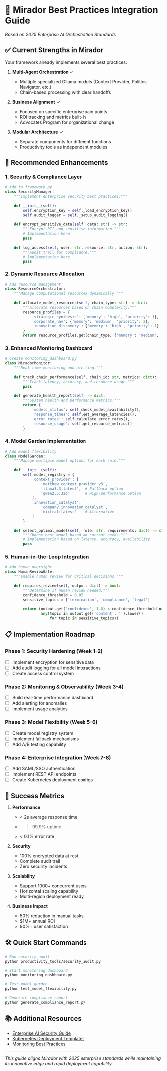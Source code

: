# 🎯 Mirador Best Practices Integration Guide

*Based on 2025 Enterprise AI Orchestration Standards*

## ✅ Current Strengths in Mirador

Your framework already implements several best practices:

1. **Multi-Agent Orchestration** ✓
   - Multiple specialized Ollama models (Context Provider, Politics Navigator, etc.)
   - Chain-based processing with clear handoffs

2. **Business Alignment** ✓
   - Focused on specific enterprise pain points
   - ROI tracking and metrics built-in
   - Advocates Program for organizational change

3. **Modular Architecture** ✓
   - Separate components for different functions
   - Productivity tools as independent modules

## 🚀 Recommended Enhancements

### 1. **Security & Compliance Layer**
```python
# Add to framework.py
class SecurityManager:
    """Implement enterprise security best practices."""
    
    def __init__(self):
        self.encryption_key = self._load_encryption_key()
        self.audit_logger = self._setup_audit_logging()
    
    def encrypt_sensitive_data(self, data: str) -> str:
        """Encrypt PII and sensitive information."""
        # Implementation here
        pass
    
    def log_access(self, user: str, resource: str, action: str):
        """Audit trail for compliance."""
        # Implementation here
        pass
```

### 2. **Dynamic Resource Allocation**
```python
# Add resource management
class ResourceOrchestrator:
    """Manage computational resources dynamically."""
    
    def allocate_model_resources(self, chain_type: str) -> dict:
        """Allocate resources based on chain complexity."""
        resource_profiles = {
            'strategic_synthesis': {'memory': 'high', 'priority': 1},
            'corporate_nav': {'memory': 'medium', 'priority': 2},
            'innovation_discovery': {'memory': 'high', 'priority': 1}
        }
        return resource_profiles.get(chain_type, {'memory': 'medium', 'priority': 3})
```

### 3. **Enhanced Monitoring Dashboard**
```python
# Create monitoring_dashboard.py
class MiradorMonitor:
    """Real-time monitoring and alerting."""
    
    def track_chain_performance(self, chain_id: str, metrics: dict):
        """Track latency, accuracy, and resource usage."""
        pass
    
    def generate_health_report(self) -> dict:
        """System health and performance metrics."""
        return {
            'models_status': self.check_model_availability(),
            'response_times': self.get_average_latencies(),
            'error_rates': self.calculate_error_rates(),
            'resource_usage': self.get_resource_metrics()
        }
```

### 4. **Model Garden Implementation**
```python
# Add model flexibility
class ModelGarden:
    """Manage multiple model options for each role."""
    
    def __init__(self):
        self.model_registry = {
            'context_provider': [
                'matthew_context_provider_v3',
                'llama3.3:latest',  # Fallback option
                'qwen2.5:32b'       # High-performance option
            ],
            'innovation_catalyst': [
                'company_innovation_catalyst',
                'mixtral:latest'    # Alternative
            ]
        }
    
    def select_optimal_model(self, role: str, requirements: dict) -> str:
        """Choose best model based on current needs."""
        # Implementation based on latency, accuracy, availability
        pass
```

### 5. **Human-in-the-Loop Integration**
```python
# Add human oversight
class HumanReviewGate:
    """Enable human review for critical decisions."""
    
    def requires_review(self, output: dict) -> bool:
        """Determine if human review needed."""
        confidence_threshold = 0.85
        sensitive_topics = ['termination', 'compliance', 'legal']
        
        return (output.get('confidence', 1.0) < confidence_threshold or
                any(topic in output.get('content', '').lower() 
                    for topic in sensitive_topics))
```

## 📋 Implementation Roadmap

### Phase 1: Security Hardening (Week 1-2)
- [ ] Implement encryption for sensitive data
- [ ] Add audit logging for all model interactions
- [ ] Create access control system

### Phase 2: Monitoring & Observability (Week 3-4)
- [ ] Build real-time performance dashboard
- [ ] Add alerting for anomalies
- [ ] Implement usage analytics

### Phase 3: Model Flexibility (Week 5-6)
- [ ] Create model registry system
- [ ] Implement fallback mechanisms
- [ ] Add A/B testing capability

### Phase 4: Enterprise Integration (Week 7-8)
- [ ] Add SAML/SSO authentication
- [ ] Implement REST API endpoints
- [ ] Create Kubernetes deployment configs

## 🎯 Success Metrics

1. **Performance**
   - < 2s average response time
   - > 99.9% uptime
   - < 0.1% error rate

2. **Security**
   - 100% encrypted data at rest
   - Complete audit trail
   - Zero security incidents

3. **Scalability**
   - Support 1000+ concurrent users
   - Horizontal scaling capability
   - Multi-region deployment ready

4. **Business Impact**
   - 50% reduction in manual tasks
   - $1M+ annual ROI
   - 90%+ user satisfaction

## 🛠️ Quick Start Commands

```bash
# Run security audit
python productivity_tools/security_audit.py

# Start monitoring dashboard
python monitoring_dashboard.py

# Test model garden
python test_model_flexibility.py

# Generate compliance report
python generate_compliance_report.py
```

## 📚 Additional Resources

- [Enterprise AI Security Guide](https://example.com/ai-security)
- [Kubernetes Deployment Templates](https://example.com/k8s-templates)
- [Monitoring Best Practices](https://example.com/monitoring)

---

*This guide aligns Mirador with 2025 enterprise standards while maintaining its innovative edge and rapid deployment capability.*